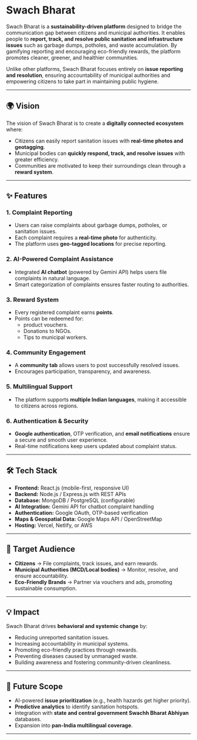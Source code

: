 # Swach Bharat  

Swach Bharat is a **sustainability-driven platform** designed to bridge the communication gap between citizens and municipal authorities. It enables people to **report, track, and resolve public sanitation and infrastructure issues** such as garbage dumps, potholes, and waste accumulation. By gamifying reporting and encouraging eco-friendly rewards, the platform promotes cleaner, greener, and healthier communities.  

Unlike other platforms, Swach Bharat focuses entirely on **issue reporting and resolution**, ensuring accountability of municipal authorities and empowering citizens to take part in maintaining public hygiene.  

---

## 🌍 Vision  

The vision of Swach Bharat is to create a **digitally connected ecosystem** where:  

- Citizens can easily report sanitation issues with **real-time photos and geotagging**.  
- Municipal bodies can **quickly respond, track, and resolve issues** with greater efficiency.  
- Communities are motivated to keep their surroundings clean through a **reward system**.

---

## ✨ Features  

### 1. Complaint Reporting  
- Users can raise complaints about garbage dumps, potholes, or sanitation issues.  
- Each complaint requires a **real-time photo** for authenticity.  
- The platform uses **geo-tagged locations** for precise reporting.  

### 2. AI-Powered Complaint Assistance  
- Integrated **AI chatbot** (powered by Gemini API) helps users file complaints in natural language.  
- Smart categorization of complaints ensures faster routing to authorities.  

### 3. Reward System  
- Every registered complaint earns **points**.  
- Points can be redeemed for:  
  - product vouchers.  
  - Donations to NGOs.  
  - Tips to municipal workers.  

### 4. Community Engagement  
- A **community tab** allows users to post successfully resolved issues.  
- Encourages participation, transparency, and awareness.  

### 5. Multilingual Support  
- The platform supports **multiple Indian languages**, making it accessible to citizens across regions.  

### 6. Authentication & Security  
- **Google authentication**, OTP verification, and **email notifications** ensure a secure and smooth user experience.  
- Real-time notifications keep users updated about complaint status.  

---

## 🛠 Tech Stack  

- **Frontend:** React.js (mobile-first, responsive UI)  
- **Backend:** Node.js / Express.js with REST APIs  
- **Database:** MongoDB / PostgreSQL (configurable)  
- **AI Integration:** Gemini API for chatbot complaint handling  
- **Authentication:** Google OAuth, OTP-based verification  
- **Maps & Geospatial Data:** Google Maps API / OpenStreetMap  
- **Hosting:** Vercel, Netlify, or AWS  

---


## 👥 Target Audience  

- **Citizens** → File complaints, track issues, and earn rewards.  
- **Municipal Authorities (MCD/Local bodies)** → Monitor, resolve, and ensure accountability.  
- **Eco-Friendly Brands** → Partner via vouchers and ads, promoting sustainable consumption.  

---

## 💡 Impact  

Swach Bharat drives **behavioral and systemic change** by:  

- Reducing unreported sanitation issues.  
- Increasing accountability in municipal systems.  
- Promoting eco-friendly practices through rewards.  
- Preventing diseases caused by unmanaged waste.  
- Building awareness and fostering community-driven cleanliness.  

---

## 📌 Future Scope  

- AI-powered **issue prioritization** (e.g., health hazards get higher priority).  
- **Predictive analytics** to identify sanitation hotspots.  
- Integration with **state and central government Swachh Bharat Abhiyan** databases.  
- Expansion into **pan-India multilingual coverage**.  

---

